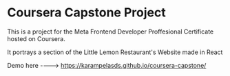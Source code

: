 # Coursera Capstone Project

This is a project for the Meta Frontend Developer Proffesional Certificate hosted on Coursera.

It portrays a section of the Little Lemon Restaurant's Website made in React

Demo here ----> https://karampelasds.github.io/coursera-capstone/
